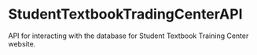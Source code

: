 # StudentTextbookTradingCenterAPI
API for interacting with the database for Student Textbook Training Center website.
